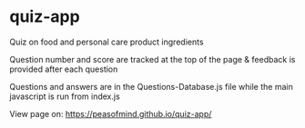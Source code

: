 # quiz-app
Quiz on food and personal care product ingredients

Question number and score are tracked at the top of the page &
feedback is provided after each question

Questions and answers are in the Questions-Database.js file while
the main javascript is run from index.js

View page on: https://peasofmind.github.io/quiz-app/
